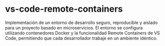 # vs-code-remote-containers
Implementación de un entorno de desarrollo seguro, reproducible y aislado para un proyecto basado en microservicios. El entorno se configura utilizando contenedores Docker y la funcionalidad Remote Containers de VS Code, permitiendo que cada desarrollador trabaje en un ambiente idéntico.
